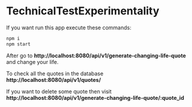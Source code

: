 # TechnicalTestExperimentality

If you want run this app execute these commands: 
```bash
npm i
npm start
``` 
After go to **http://localhost:8080/api/v1/generate-changing-life-quote** and change your life.

To check all the quotes in the database **http://localhost:8080/api/v1/quotes/** 

If you want to delete some quote then visit **http://localhost:8080/api/v1/generate-changing-life-quote/:quote_id**
